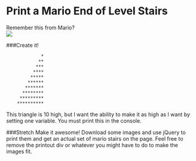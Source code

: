 Print a Mario End of Level Stairs
=======================================

Remember this from Mario?   
<img src = 'http://www.nintendoninja.com/images/stairs.png'></img>

###Create it!

		         *
		        **
		       ***
		      ****
		     *****
		    ******
		   *******
		  ********
		 *********
		**********

This triangle is 10 high, but I want the ability to make it as high as I want by setting one variable. You must print this in the console.

###Stretch
Make it awesome! Download some images and use jQuery to print them and get an actual set of mario stairs on the page. Feel free to remove the printout div or whatever you might have to do to make the images fit.

